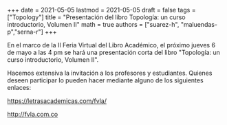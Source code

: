 +++
date      = 2021-05-05
lastmod   = 2021-05-05
draft     = false
tags      = ["Topology"]
title     = "Presentación del libro Topología: un curso introductorio, Volumen II"
math      = true
authors   = ["suarez-h", "maluendas-p","serna-r"]
+++

En el marco de la II Feria Virtual del Libro Académico, el próximo jueves 6 de mayo a las 4 pm se hará una presentación corta del libro "Topología: un curso introductorio, Volumen II".

Hacemos extensiva la invitación a los profesores y estudiantes. Quienes deseen participar lo pueden hacer mediante alguno de los siguientes enlaces:

https://letrasacademicas.com/fvla/

http://fvla.com.co
